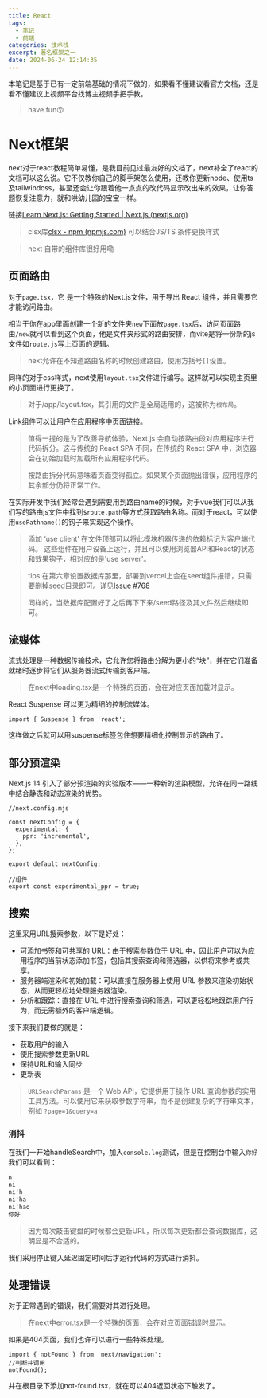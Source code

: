 ```yaml
---
title: React
tags:
  - 笔记
  - 前端
categories: 技术栈
excerpt: 著名框架之一
date: 2024-06-24 12:14:35
---
```


本笔记是基于已有一定前端基础的情况下做的，如果看不懂建议看官方文档，还是看不懂建议上视频平台找博主视频手把手教。

> have fun😗

# Next框架

next对于react教程简单易懂，是我目前见过最友好的文档了，next补全了react的文档可以这么说。它不仅教你自己的脚手架怎么使用，还教你更新node、使用ts及tailwindcss，甚至还会让你跟着他一点点的改代码显示改出来的效果，让你答题恢复注意力，就和哄幼儿园的宝宝一样。

链接[Learn Next.js: Getting Started | Next.js (nextjs.org)](https://nextjs.org/learn/dashboard-app/getting-started)

> clsx库[clsx - npm (npmjs.com)](https://www.npmjs.com/package/clsx) 可以结合JS/TS 条件更换样式

> next 自带的组件库很好用嘞

## 页面路由

对于`page.tsx`，它 是一个特殊的Next.js文件，用于导出 React 组件，并且需要它才能访问路由。

相当于你在app里面创建一个新的文件夹`new`下面放`page.tsx`后，访问页面路由`/new`就可以看到这个页面，他是文件夹形式的路由安排，而vite是将一份新的js文件如`route.js`写上页面的逻辑。

>  next允许在不知道路由名称的时候创建路由，使用方括号`[]`设置。

同样的对于css样式，next使用`layout.tsx`文件进行编写。这样就可以实现主页里的小页面进行更换了。

> 对于/app/layout.tsx，其引用的文件是全局适用的，这被称为`根布局`。

Link组件可以让用户在应用程序中页面链接。

> 值得一提的是为了改善导航体验，Next.js 会自动按路由段对应用程序进行代码拆分。这与传统的 React SPA 不同，在传统的 React SPA 中，浏览器会在初始加载时加载所有应用程序代码。
>
> 按路由拆分代码意味着页面变得孤立。如果某个页面抛出错误，应用程序的其余部分仍将正常工作。

在实际开发中我们经常会遇到需要用到路由name的时候，对于vue我们可以从我们写的路由js文件中找到`$route.path`等方式获取路由名称。而对于react，可以使用`usePathname()`的钩子来实现这个操作。

> 添加 ‘use client’ 在文件顶部可以将此模块机器传递的依赖标记为客户端代码。 这些组件在用户设备上运行，并且可以使用浏览器API和React的状态和效果钩子，相对应的是'use server'。

> tips:在第六章设置数据库那里，部署到vercel上会在seed组件报错，只需要删掉seed目录即可。详见[Issue #768](https://github.com/vercel/next-learn/issues/768)
>
> 同样的，当数据库配置好了之后再下下来/seed路径及其文件然后继续即可。

## 流媒体

流式处理是一种数据传输技术，它允许您将路由分解为更小的“块”，并在它们准备就绪时逐步将它们从服务器流式传输到客户端。

> 在next中loading.tsx是一个特殊的页面，会在对应页面加载时显示。

React Suspense 可以更为精细的控制流媒体。

```tsx
import { Suspense } from 'react';
```

这样做之后就可以用suspense标签包住想要精细化控制显示的路由了。

## 部分预渲染

Next.js 14 引入了部分预渲染的实验版本——一种新的渲染模型，允许在同一路线中结合静态和动态渲染的优势。

```tsx
//next.config.mjs
 
const nextConfig = {
  experimental: {
    ppr: 'incremental',
  },
};
 
export default nextConfig;

//组件
export const experimental_ppr = true;
```

## 搜索

这里采用URL搜索参数，以下是好处：

+ 可添加书签和可共享的 URL：由于搜索参数位于 URL 中，因此用户可以为应用程序的当前状态添加书签，包括其搜索查询和筛选器，以供将来参考或共享。
+ 服务器端渲染和初始加载：可以直接在服务器上使用 URL 参数来渲染初始状态，从而更轻松地处理服务器渲染。
+ 分析和跟踪：直接在 URL 中进行搜索查询和筛选，可以更轻松地跟踪用户行为，而无需额外的客户端逻辑。

接下来我们要做的就是：

+ 获取用户的输入
+ 使用搜索参数更新URL
+ 保持URL和输入同步
+ 更新表

> `URLSearchParams` 是一个 Web API，它提供用于操作 URL 查询参数的实用工具方法。可以使用它来获取参数字符串，而不是创建复杂的字符串文本，例如 `?page=1&query=a`

### 消抖

在我们一开始handleSearch中，加入`console.log`测试，但是在控制台中输入`你好`我们可以看到：

```markdown
n
ni
ni'h
ni'ha
ni'hao
你好
```

> 因为每次敲击键盘的时候都会更新URL，所以每次更新都会查询数据库，这明显是不合适的。

我们采用停止键入延迟固定时间后才运行代码的方式进行消抖。

## 处理错误

对于正常遇到的错误，我们需要对其进行处理。

> 在next中error.tsx是一个特殊的页面，会在对应页面错误时显示。

如果是404页面，我们也许可以进行一些特殊处理。

```tsx
import { notFound } from 'next/navigation';
//判断并调用
notFound();
```

并在根目录下添加not-found.tsx，就在可以404返回状态下触发了。
